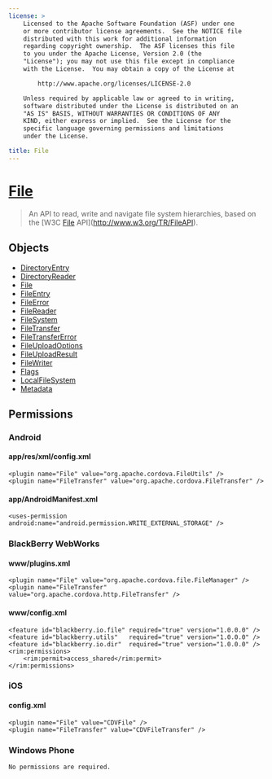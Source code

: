 ```yaml
---
license: >
    Licensed to the Apache Software Foundation (ASF) under one
    or more contributor license agreements.  See the NOTICE file
    distributed with this work for additional information
    regarding copyright ownership.  The ASF licenses this file
    to you under the Apache License, Version 2.0 (the
    "License"); you may not use this file except in compliance
    with the License.  You may obtain a copy of the License at

        http://www.apache.org/licenses/LICENSE-2.0

    Unless required by applicable law or agreed to in writing,
    software distributed under the License is distributed on an
    "AS IS" BASIS, WITHOUT WARRANTIES OR CONDITIONS OF ANY
    KIND, either express or implied.  See the License for the
    specific language governing permissions and limitations
    under the License.

title: File
---
```


[File](fileobj/fileobj.html)
==========

> An API to read, write and navigate file system hierarchies, based on the [W3C [File](fileobj/fileobj.html) API](http://www.w3.org/TR/FileAPI).

Objects
-------

- [DirectoryEntry](directoryentry/directoryentry.html)
- [DirectoryReader](directoryreader/directoryreader.html)
- [File](fileobj/fileobj.html)
- [FileEntry](fileentry/fileentry.html)
- [FileError](fileerror/fileerror.html)
- [FileReader](filereader/filereader.html)
- [FileSystem](filesystem/filesystem.html)
- [FileTransfer](filetransfer/filetransfer.html)
- [FileTransferError](filetransfererror/filetransfererror.html)
- [FileUploadOptions](fileuploadoptions/fileuploadoptions.html)
- [FileUploadResult](fileuploadresult/fileuploadresult.html)
- [FileWriter](filewriter/filewriter.html)
- [Flags](flags/flags.html)
- [LocalFileSystem](localfilesystem/localfilesystem.html)
- [Metadata](metadata/metadata.html)


Permissions
-----------

### Android

#### app/res/xml/config.xml

    <plugin name="File" value="org.apache.cordova.FileUtils" />
    <plugin name="FileTransfer" value="org.apache.cordova.FileTransfer" />

#### app/AndroidManifest.xml

    <uses-permission android:name="android.permission.WRITE_EXTERNAL_STORAGE" />

### BlackBerry WebWorks

#### www/plugins.xml

    <plugin name="File" value="org.apache.cordova.file.FileManager" />
    <plugin name="FileTransfer" value="org.apache.cordova.http.FileTransfer" />

#### www/config.xml

    <feature id="blackberry.io.file" required="true" version="1.0.0.0" />
    <feature id="blackberry.utils"   required="true" version="1.0.0.0" />
    <feature id="blackberry.io.dir"  required="true" version="1.0.0.0" />
    <rim:permissions>
        <rim:permit>access_shared</rim:permit>
    </rim:permissions>

### iOS

#### config.xml

    <plugin name="File" value="CDVFile" />
    <plugin name="FileTransfer" value="CDVFileTransfer" />

### Windows Phone

    No permissions are required.
